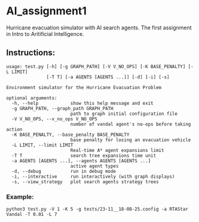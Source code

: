 # AI_assignment1
Hurricane evacuation simulator with AI search agents.
The first assignment in Intro to Aritificial Intelligence.
## Instructions:
```
usage: test.py [-h] [-g GRAPH_PATH] [-V V_NO_OPS] [-K BASE_PENALTY] [-L LIMIT]
               [-T T] [-a AGENTS [AGENTS ...]] [-d] [-i] [-s]

Environment simulator for the Hurricane Evacuation Problem 

optional arguments:
  -h, --help            show this help message and exit
  -g GRAPH_PATH, --graph_path GRAPH_PATH
                        path to graph initial configuration file
  -V V_NO_OPS, --v_no_ops V_NO_OPS
                        number of vandal agent's no-ops before taking action
  -K BASE_PENALTY, --base_penalty BASE_PENALTY
                        base penalty for losing an evacuation vehicle
  -L LIMIT, --limit LIMIT
                        Real-time A* agent expansions limit
  -T T                  search tree expansions time unit
  -a AGENTS [AGENTS ...], --agents AGENTS [AGENTS ...]
                        active agent types
  -d, --debug           run in debug mode
  -i, --interactive     run interactively (with graph displays)
  -s, --view_strategy   plot search agents strategy trees
```  
### Example: 
`python3 test.py -V 1 -K 5 -g tests/23-11__18-08-25.config -a RTAStar Vandal -T 0.01 -L 7`

